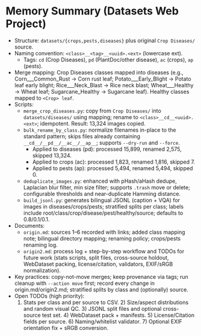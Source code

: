 # Memory Summary (Datasets Web Project)

- Structure: `datasets/{crops,pests,diseases}` plus original `Crop Diseases/` source.
- Naming convention: `<class>__<tag>__<uuid>.<ext>` (lowercase ext).
  - Tags: `cd` (Crop Diseases), `pd` (PlantDoc/other disease), `ac` (crops), `ap` (pests).
- Merge mapping: Crop Diseases classes mapped into diseases (e.g., Corn___Common_Rust → Corn rust leaf; Potato___Early_Blight → Potato leaf early blight; Rice___Neck_Blast → Rice neck blast; Wheat___Healthy → Wheat leaf; Sugarcane_Healthy → Sugarcane leaf). Healthy classes mapped to `<Crop> leaf`.
- Scripts:
  - `merge_crop_diseases.py`: copy from `Crop Diseases/` into `datasets/diseases/` using mapping; rename to `<class>__cd__<uuid>.<ext>`; idempotent. Result: 13,324 images copied.
  - `bulk_rename_by_class.py`: normalize filenames in-place to the standard pattern; skips files already containing `__cd__/__pd__/__ac__/__ap__`; supports `--dry-run` and `--force`.
    - Applied to diseases (pd): processed 15,899, renamed 2,575, skipped 13,324.
    - Applied to crops (ac): processed 1,823, renamed 1,816, skipped 7.
    - Applied to pests (ap): processed 5,494, renamed 5,494, skipped 0.
  - `deduplicate_images.py`: enhanced with pHash/aHash dedupe, Laplacian blur filter, min size filter; supports `.trash` move or delete; configurable thresholds and near-duplicate Hamming distance.
  - `build_jsonl.py`: generates bilingual JSONL (caption + VQA) for images in diseases/crops/pests; stratified splits per class; labels include root/class/crop/disease/pest/healthy/source; defaults to 0.8/0.1/0.1.
- Documents:
  - `origin.md`: sources 1–6 recorded with links; added class mapping note; bilingual directory mapping; renaming policy; crops/pests renaming log.
  - `origin2.md`: process log + step-by-step workflow and TODOs for future work (stats scripts, split files, cross-source holdout, WebDataset packing, license/citation, validators, EXIF/sRGB normalization).
- Key practices: copy-not-move merges; keep provenance via tags; run cleanup with `--action move` first; record every change in origin.md/origin2.md; stratified splits by class and (optionally) source.
- Open TODOs (high priority):
  1) Stats per class and per source to CSV. 2) Size/aspect distributions and random visual QC. 3) JSONL split files and optional cross-source test set. 4) WebDataset pack + manifests. 5) License/Citation fields per source. 6) Naming/whitelist validator. 7) Optional EXIF orientation fix + sRGB conversion.


